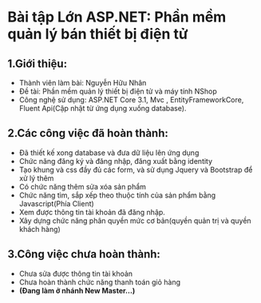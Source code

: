 # Bài tập Lớn ASP.NET: Phần mềm quản lý bán thiết bị điện tử
## 1.Giới thiệu: 
   - Thành viên làm bài: Nguyễn Hữu Nhân
   - Đề tài: Phần mềm quản lý thiết bị điện tử và máy tính NShop
   - Công nghệ sử dụng: ASP.NET Core 3.1, Mvc , EntityFrameworkCore, Fluent Api(Cập nhật từ ứng dụng xuống database).
## 2.Các công việc đã hoàn thành:
- Đã thiết kế xong database và đưa dữ liệu lên ứng dụng
- Chức năng đăng ký và đăng nhập, đăng xuất bằng identity
- Tạo khung và css đầy đủ các form, và sử dụng Jquery và Bootstrap để xử lý thêm
- Có chức năng thêm sửa xóa sản phẩm
- Chức năng tìm, sắp xếp theo thuộc tính của sản phẩm bằng Javascript(Phía Client)
- Xem được thông tin tài khoản đã đăng nhập.
- Xây dựng chức năng phân quyền mức cơ bản(quyền quản trị và quyền khách hàng)
## 3.Công việc chưa hoàn thành:
 - Chưa sửa được thông tin tài khoản
 - Chưa hoàn thành chức năng thanh toán giỏ hàng
- **(Đang làm ở nhánh New Master...)**
